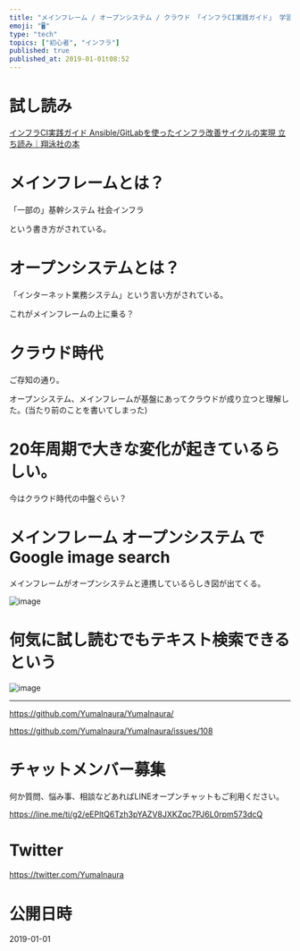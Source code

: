 ```yaml
---
title: "メインフレーム / オープンシステム / クラウド 「インフラCI実践ガイド」 学習まとめ"
emoji: "🖥"
type: "tech"
topics: ["初心者", "インフラ"]
published: true
published_at: 2019-01-01t08:52
---
```


# 試し読み

[インフラCI実践ガイド Ansible/GitLabを使ったインフラ改善サイクルの実現 立ち読み｜翔泳社の本](https://www.shoeisha.co.jp/book/preview/9784798155128)

# メインフレームとは？

「一部の」基幹システム
社会インフラ

という書き方がされている。

# オープンシステムとは？

「インターネット業務システム」という言い方がされている。

これがメインフレームの上に乗る？

# クラウド時代

ご存知の通り。

オープンシステム、メインフレームが基盤にあってクラウドが成り立つと理解した。(当たり前のことを書いてしまった)

# 20年周期で大きな変化が起きているらしい。

今はクラウド時代の中盤ぐらい？

# メインフレーム オープンシステム で Google image search

メインフレームがオープンシステムと連携しているらしき図が出てくる。

![image](https://user-images.githubusercontent.com/13635059/50569112-842dca80-0da1-11e9-926b-2b352d3ab398.png)

# 何気に試し読むでもテキスト検索できるという

![image](https://user-images.githubusercontent.com/13635059/50569151-dcfd6300-0da1-11e9-8518-3a7c282b6a7e.png)


---

https://github.com/YumaInaura/YumaInaura/

https://github.com/YumaInaura/YumaInaura/issues/108








<!-- Update From Qiita API -->

# チャットメンバー募集


何か質問、悩み事、相談などあればLINEオープンチャットもご利用ください。

https://line.me/ti/g2/eEPltQ6Tzh3pYAZV8JXKZqc7PJ6L0rpm573dcQ





# Twitter


https://twitter.com/YumaInaura


<!-- Update From Qiita API -->



# 公開日時

2019-01-01
